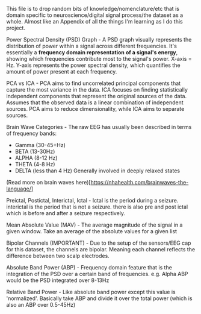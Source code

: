 This file is to drop random bits of knowledge/nomenclature/etc that is domain specific to neuroscience/digital signal process/the dataset as a whole.
Almost like an Appendix of all the things I'm learning as I do this project.

Power Spectral Density (PSD) Graph - 
A PSD graph visually represents the distribution of power within a signal across different frequencies. It's essentially a **frequency domain representation of a signal's energy**, showing which frequencies contribute most to the signal's power. X-axis = Hz. Y-axis represents the power spectral density, which quantifies the amount of power present at each frequency.

PCA vs ICA -
PCA aims to find uncorrelated principal components that capture the most variance in the data.
ICA focuses on finding statistically independent components that represent the original sources of the data. Assumes that the observed data is a linear combination of independent sources.
PCA aims to reduce dimensionality, while ICA aims to separate sources. 

Brain Wave Categories - 
The raw EEG has usually been described in terms of frequency bands: 
- Gamma (30-45+Hz)
- BETA (13-30Hz)
- ALPHA (8-12 Hz)
- THETA (4-8 Hz)
- DELTA (less than 4 Hz)
Generally involved in deeply relaxed states

(Read more on brain waves here)[https://nhahealth.com/brainwaves-the-language/]

Preictal, Postictal, Interictal, Ictal -
Ictal is the period during a seizure.
interictal is the period that is not a seizure.
there is also pre and post ictal which is before and after a seizure respectively.

Mean Absolute Value (MAV) - 
The average magnitude of the signal in a given window.
Take an average of the absolute values for a given list

Bipolar Channels (IMPORTANT) -
Due to the setup of the sensors/EEG cap for this dataset, the channels are bipolar.
Meaning each channel reflects the difference between two scalp electrodes.

Absolute Band Power (ABP) - 
Frequency domain feature that is the integration of the PSD over a certain band of frequencies.
e.g. Alpha ABP would be the PSD integrated over 8-13Hz

Relative Band Power -
Like absolute band power except this value is 'normalized'.
Basically take ABP and divide it over the total power (which is also an ABP over 0.5-45Hz)